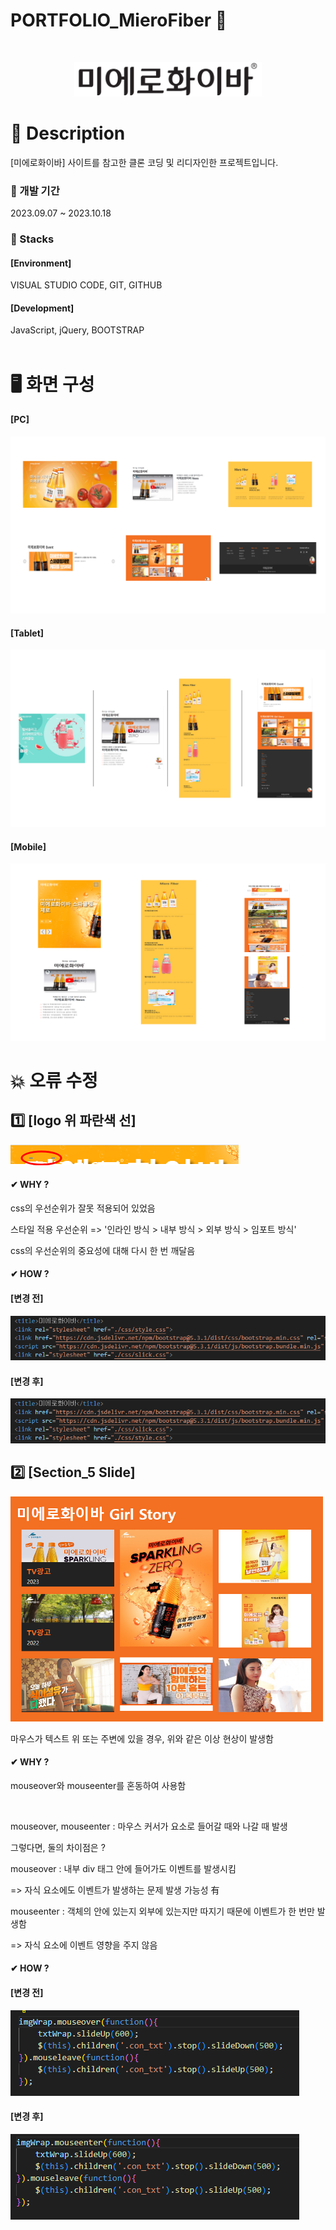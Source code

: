 # PORTFOLIO_MieroFiber 🥂
<br>
<p align="center"><img src="./img/logo_black.png" width="300"></p>

# 📖 Description
[미에로화이바] 사이트를 참고한 클론 코딩 및 리디자인한 프로젝트입니다.
### 📌 개발 기간
2023.09.07 ~ 2023.10.18

### 📌 Stacks
#### [Environment]
VISUAL STUDIO CODE, GIT, GITHUB

#### [Development]
JavaScript, jQuery, BOOTSTRAP
<br>
<br>
# 🖥 화면 구성
#### [PC]
<img src="./README_img/preview_pc.PNG">

#### [Tablet]
<img src="./README_img/preview_tablet.png">

#### [Mobile]
<img src="./README_img/preview_mobile.png">

<br>

# 💥 오류 수정

## 1️⃣ [logo 위 파란색 선]
<img src="./README_img/logo_error.png">

#### ✔ WHY ?

css의 우선순위가 잘못 적용되어 있었음

스타일 적용 우선순위 => '인라인 방식 > 내부 방식 > 외부 방식 > 임포트 방식'

css의 우선순위의 중요성에 대해 다시 한 번 깨달음

#### ✔ HOW ?

#### [변경 전]

<img src="./README_img/css_before.png">

#### [변경 후]

<img src="./README_img/css_after.png">

<br>

## 2️⃣ [Section_5 Slide]
<img src="./README_img/slide_error.png" width="500px">

마우스가 텍스트 위 또는 주변에 있을 경우, 위와 같은 이상 현상이 발생함

#### ✔ WHY ?

mouseover와 mouseenter를 혼동하여 사용함

<br>

mouseover, mouseenter : 마우스 커서가 요소로 들어갈 때와 나갈 때 발생

그렇다면, 둘의 차이점은 ?

mouseover : 내부 div 태그 안에 들어가도 이벤트를 발생시킴

=> 자식 요소에도 이벤트가 발생하는 문제 발생 가능성 有

mouseenter : 객체의 안에 있는지 외부에 있는지만 따지기 때문에 이벤트가 한 번만 발생함 

=> 자식 요소에 이벤트 영향을 주지 않음


#### ✔ HOW ?

#### [변경 전]

<img src="./README_img/slide_before.png">

#### [변경 후]

<img src="./README_img/slide_after.png">
